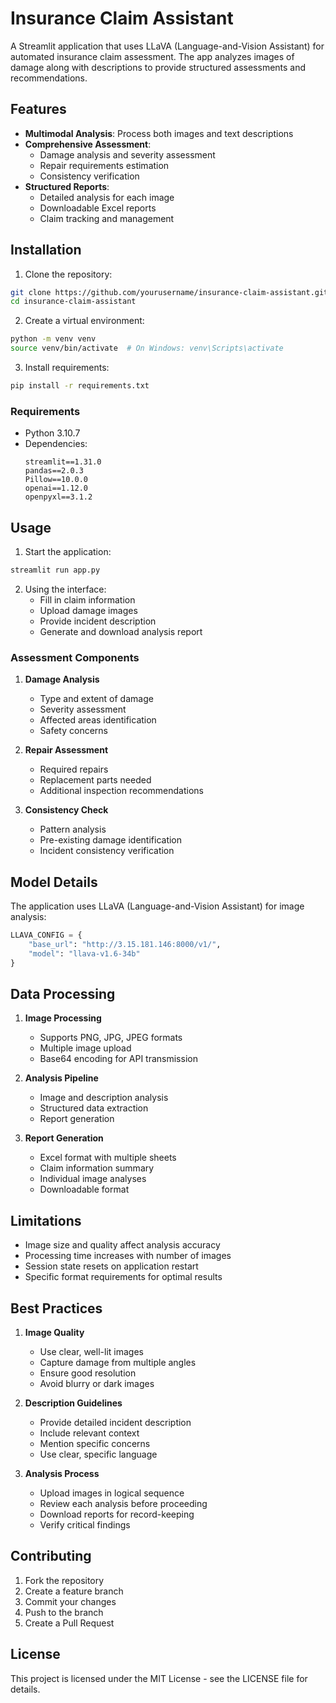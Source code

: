 # Insurance Claim Assistant

A Streamlit application that uses LLaVA (Language-and-Vision Assistant) for automated insurance claim assessment. The app analyzes images of damage along with descriptions to provide structured assessments and recommendations.

## Features

- **Multimodal Analysis**: Process both images and text descriptions
- **Comprehensive Assessment**:
  - Damage analysis and severity assessment
  - Repair requirements estimation
  - Consistency verification
- **Structured Reports**:
  - Detailed analysis for each image
  - Downloadable Excel reports
  - Claim tracking and management

## Installation

1. Clone the repository:
```bash
git clone https://github.com/yourusername/insurance-claim-assistant.git
cd insurance-claim-assistant
```

2. Create a virtual environment:
```bash
python -m venv venv
source venv/bin/activate  # On Windows: venv\Scripts\activate
```

3. Install requirements:
```bash
pip install -r requirements.txt
```

### Requirements
- Python 3.10.7
- Dependencies:
  ```
  streamlit==1.31.0
  pandas==2.0.3
  Pillow==10.0.0
  openai==1.12.0
  openpyxl==3.1.2
  ```

## Usage

1. Start the application:
```bash
streamlit run app.py
```

2. Using the interface:
   - Fill in claim information
   - Upload damage images
   - Provide incident description
   - Generate and download analysis report

### Assessment Components

1. **Damage Analysis**
   - Type and extent of damage
   - Severity assessment
   - Affected areas identification
   - Safety concerns

2. **Repair Assessment**
   - Required repairs
   - Replacement parts needed
   - Additional inspection recommendations

3. **Consistency Check**
   - Pattern analysis
   - Pre-existing damage identification
   - Incident consistency verification

## Model Details

The application uses LLaVA (Language-and-Vision Assistant) for image analysis:
```python
LLAVA_CONFIG = {
    "base_url": "http://3.15.181.146:8000/v1/",
    "model": "llava-v1.6-34b"
}
```

## Data Processing

1. **Image Processing**
   - Supports PNG, JPG, JPEG formats
   - Multiple image upload
   - Base64 encoding for API transmission

2. **Analysis Pipeline**
   - Image and description analysis
   - Structured data extraction
   - Report generation

3. **Report Generation**
   - Excel format with multiple sheets
   - Claim information summary
   - Individual image analyses
   - Downloadable format

## Limitations

- Image size and quality affect analysis accuracy
- Processing time increases with number of images
- Session state resets on application restart
- Specific format requirements for optimal results

## Best Practices

1. **Image Quality**
   - Use clear, well-lit images
   - Capture damage from multiple angles
   - Ensure good resolution
   - Avoid blurry or dark images

2. **Description Guidelines**
   - Provide detailed incident description
   - Include relevant context
   - Mention specific concerns
   - Use clear, specific language

3. **Analysis Process**
   - Upload images in logical sequence
   - Review each analysis before proceeding
   - Download reports for record-keeping
   - Verify critical findings

## Contributing

1. Fork the repository
2. Create a feature branch
3. Commit your changes
4. Push to the branch
5. Create a Pull Request

## License

This project is licensed under the MIT License - see the LICENSE file for details.
